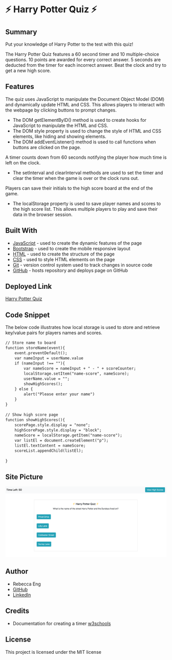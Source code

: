# ⚡ Harry Potter Quiz ⚡

## Summary
Put your knowledge of Harry Potter to the test with this quiz!

The Harry Potter Quiz features a 60 second timer and 10 multiple-choice questions. 10 points are awarded for every correct answer. 5 seconds are deducted from the timer for each incorrect answer. Beat the clock and try to get a new high score.

## Features
The quiz uses JavaScript to manipulate the Document Object Model (DOM) and dynamically update HTML and CSS. This allows players to interact with the webpage by clicking buttons to prompt changes.
* The DOM getElementByID() method is used to create hooks for  JavaScript to manipulate the HTML and CSS.
* The DOM style property is used to change the style of HTML and CSS elements, like hiding and showing elements.
* The DOM addEventListener() method is used to call functions when buttons are clicked on the page.

A timer counts down from 60 seconds notifying the player how much time is left on the clock. 
* The setInterval and clearInterval methods are used to set the timer and clear the timer when the game is over or the clock runs out.

Players can save their initials to the high score board at the end of the game.
* The localStorage property is used to save player names and scores to the high score list. This allows multiple players to play and save their data in the browser session.

## Built With
* [JavaScript](https://developer.mozilla.org/en-US/docs/Web/JavaScript) - used to create the dynamic features of the page
* [Bootstrap](https://getbootstrap.com) - used to create the mobile responsive layout
* [HTML](https://developer.mozilla.org/en-US/docs/Web/HTML) - used to create the structure of the page
* [CSS](https://developer.mozilla.org/en-US/docs/Web/CSS) - used to style HTML elements on the page
* [Git](https://git-scm.com/) - version control system used to track changes in source code
* [GitHub](https://github.com/) - hosts repository and deploys page on GitHub

## Deployed Link
[Harry Potter Quiz](https://engrebecca.github.io/code-quiz/)

## Code Snippet
The below code illustrates how local storage is used to store and retrieve key/value pairs for players names and scores. 

    // Store name to board
    function storeName(event){
        event.preventDefault();
        var nameInput = userName.value
        if (nameInput !== ""){
            var nameScore = nameInput + " - " + scoreCounter;
            localStorage.setItem("name-score", nameScore);
            userName.value = "";
            showHighScores();
        } else {
            alert("Please enter your name")
        }
    }

    // Show high score page
    function showHighScores(){
        scorePage.style.display = "none";
        highScorePage.style.display = "block";
        nameScore = localStorage.getItem("name-score");
        var listEl = document.createElement("p");
        listEl.textContent = nameScore;
        scoreList.appendChild(listEl);

    }

## Site Picture
![Password Generator](Assets/HarryPotterQuiz.png)

## Author
* Rebecca Eng
* [GitHub](https://github.com/engrebecca)
* [LinkedIn](https://www.linkedin.com/in/engrebecca/)

## Credits
* Documentation for creating a timer [w3schools](https://www.w3schools.com/js/js_timing.asp)

## License
This project is licensed under the MIT license